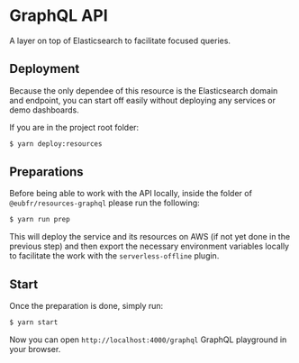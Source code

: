 # GraphQL API

A layer on top of Elasticsearch to facilitate focused queries.

## Deployment

Because the only dependee of this resource is the Elasticsearch domain and endpoint, you can start off easily without deploying any services or demo dashboards.

If you are in the project root folder:

```sh
$ yarn deploy:resources
```

## Preparations

Before being able to work with the API locally, inside the folder of `@eubfr/resources-graphql` please run the following:

```sh
$ yarn run prep
```

This will deploy the service and its resources on AWS (if not yet done in the previous step) and then export the necessary environment variables locally to facilitate the work with the `serverless-offline` plugin.

## Start

Once the preparation is done, simply run:

```sh
$ yarn start
```

Now you can open `http://localhost:4000/graphql` GraphQL playground in your browser.
